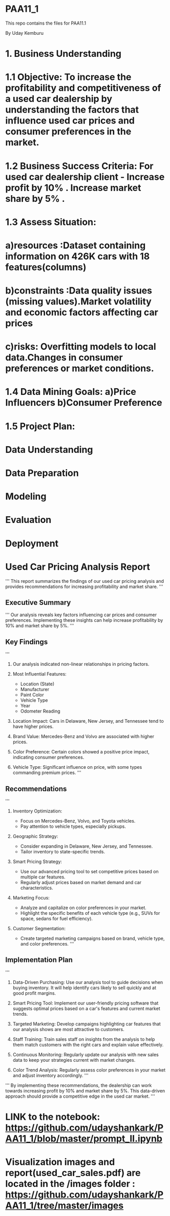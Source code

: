 # PAA11_1
This repo contains the files for PAA11.1

By Uday Kemburu

# 1. Business Understanding
# 1.1 Objective: To increase the profitability and competitiveness of a used car dealership by understanding the factors that influence used car prices and consumer preferences in the market.
# 1.2 Business Success Criteria: For used car dealership client - Increase profit by 10% . Increase market share by 5% .
# 1.3 Assess Situation: 
# a)resources :Dataset containing information on 426K cars with 18 features(columns)
# b)constraints :Data quality issues (missing values).Market volatility and economic factors affecting car prices
# c)risks: Overfitting models to local data.Changes in consumer preferences or market conditions.
# 1.4 Data Mining Goals: a)Price Influencers b)Consumer Preference
# 1.5 Project Plan: 
# Data Understanding
# Data Preparation
# Modeling
# Evaluation
# Deployment


# Used Car Pricing Analysis Report

'''
This report summarizes the findings of our used car pricing analysis
and provides recommendations for increasing profitability and market share.
'''

## Executive Summary

'''
Our analysis reveals key factors influencing car prices and consumer preferences.
Implementing these insights can help increase profitability by 10% and market share by 5%.
'''

## Key Findings

'''
1. Our analysis indicated non-linear relationships in pricing factors.

2. Most Influential Features:
   - Location (State)
   - Manufacturer
   - Paint Color
   - Vehicle Type
   - Year
   - Odometer Reading

3. Location Impact: Cars in Delaware, New Jersey, and Tennessee tend to have higher prices.

4. Brand Value: Mercedes-Benz and Volvo are associated with higher prices.

5. Color Preference: Certain colors showed a positive price impact, indicating consumer preferences.

6. Vehicle Type: Significant influence on price, with some types commanding premium prices.
'''


## Recommendations

'''
1. Inventory Optimization:
   - Focus on Mercedes-Benz, Volvo, and Toyota vehicles.
   - Pay attention to vehicle types, especially  pickups.

2. Geographic Strategy:
   - Consider expanding in Delaware, New Jersey, and Tennessee.
   - Tailor inventory to state-specific trends.

3. Smart Pricing Strategy:
   - Use our advanced pricing tool to set competitive prices based on multiple car features.
   - Regularly adjust prices based on market demand and car characteristics.

4. Marketing Focus:
   - Analyze and capitalize on color preferences in your market.
   - Highlight the specific benefits of each vehicle type (e.g., SUVs for space, sedans for fuel efficiency).

5. Customer Segmentation:
   - Create targeted marketing campaigns based on brand, vehicle type, and color preferences.
'''

## Implementation Plan

'''
1. Data-Driven Purchasing: Use our analysis tool to guide decisions when buying inventory.
   It will help identify cars likely to sell quickly and at good profit margins.

2. Smart Pricing Tool: Implement our user-friendly pricing software that suggests optimal 
   prices based on a car's features and current market trends.

3. Targeted Marketing: Develop campaigns highlighting car features that our analysis shows 
   are most attractive to customers.

4. Staff Training: Train sales staff on insights from the analysis to help them match 
   customers with the right cars and explain value effectively.

5. Continuous Monitoring: Regularly update our analysis with new sales data to keep 
   your strategies current with market changes.

6. Color Trend Analysis: Regularly assess color preferences in your market and adjust 
   inventory accordingly.
'''

'''
By implementing these recommendations, the dealership can work towards
increasing profit by 10% and market share by 5%. This data-driven approach
should provide a competitive edge in the used car market.
'''

# LINK to the notebook: https://github.com/udayshankark/PAA11_1/blob/master/prompt_II.ipynb

# Visualization images and report(used_car_sales.pdf) are located in the /images folder : https://github.com/udayshankark/PAA11_1/tree/master/images
